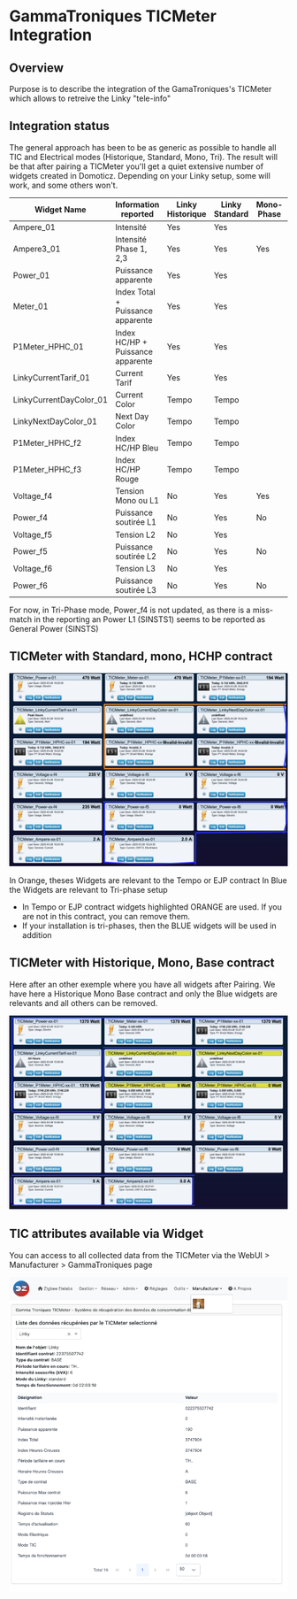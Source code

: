 # GammaTroniques TICMeter Integration

## Overview

Purpose is to describe the integration of the GamaTroniques's TICMeter which allows to retreive the Linky "tele-info"

## Integration status

The general approach has been to be as generic as possible to handle all TIC and Electrical modes (Historique, Standard, Mono, Tri). The result will be that after pairing a TICMeter you'll get a quiet extensive number of widgets created in Domoticz.
Depending on your Linky setup, some will work, and some others won't.

| Widget Name             | Information reported              | Linky Historique | Linky Standard | Mono-Phase | Tri-phase |
| ----------------------- | --------------------------------- | ---------------- | -------------- | ---------- | --------- |
| Ampere_01               | Intensité                         |      Yes         |     Yes        |            |           |
| Ampere3_01              | Intensité Phase 1, 2,3            |      Yes         |     Yes        |   Yes      |   Yes     |
| Power_01                | Puissance apparente               |      Yes         |     Yes        |            |           |
| Meter_01                | Index Total + Puissance apparente |      Yes         |     Yes        |            |           |
| P1Meter_HPHC_01         | Index HC/HP + Puissance apparente |      Yes         |     Yes        |            |           |
| LinkyCurrentTarif_01    | Current Tarif                     |      Yes         |     Yes        |            |           |
| LinkyCurrentDayColor_01 | Current Color                     |    Tempo         |     Tempo      |            |           |
| LinkyNextDayColor_01    | Next Day Color                    |    Tempo         |     Tempo      |            |           |
| P1Meter_HPHC_f2         | Index HC/HP Bleu                  |    Tempo         |     Tempo      |            |           |
| P1Meter_HPHC_f3         | Index HC/HP Rouge                 |    Tempo         |     Tempo      |            |           |
| Voltage_f4              | Tension Mono ou L1                |      No          |     Yes        |    Yes     |   Yes     |
| Power_f4                | Puissance soutirée  L1            |     No           |     Yes        |   No       |  Yes      |
| Voltage_f5              | Tension L2                        |      No          |     Yes        |            |           |
| Power_f5                | Puissance soutirée  L2            |     No           |     Yes        |   No       |  Yes      |
| Voltage_f6              | Tension L3                        |      No          |     Yes        |            |           |
| Power_f6                | Puissance soutirée  L3            |     No           |     Yes        |   No       |  Yes      |

For now, in Tri-Phase mode, Power_f4 is not updated, as there is a miss-match in the reporting an Power L1 (SINSTS1) seems to be reported as General Power (SINSTS)

## TICMeter with Standard, mono, HCHP contract

![TICMeter Widgets on Domoticz](../Images/GammaTroniques-TICMeter.png)

In Orange, theses Widgets are relevant to the Tempo or EJP contract
In Blue the Widgets are relevant to Tri-phase setup

* In Tempo or EJP contract widgets highlighted ORANGE are used. If you are not in this contract, you can remove them.
* If your installation is tri-phases, then the BLUE widgets will be used in addition

## TICMeter with Historique, Mono, Base contract

Here after an other exemple where you have all widgets after Pairing. We have here a Historique Mono Base contract and only the Blue widgets are relevants and all others can be  removed.

![TICMeter Widgets on Domoticz Historique Mono Base Contract](../Images/TIC-Meter-Widgets-Linky-Historique-Mono.png)

## TIC attributes available via Widget

You can access to all collected data from the TICMeter via the WebUI > Manufacturer > GammaTroniques page

![TICMeter collected data](../Images/TICMeter-WebUI-manufacturer-page.png)
